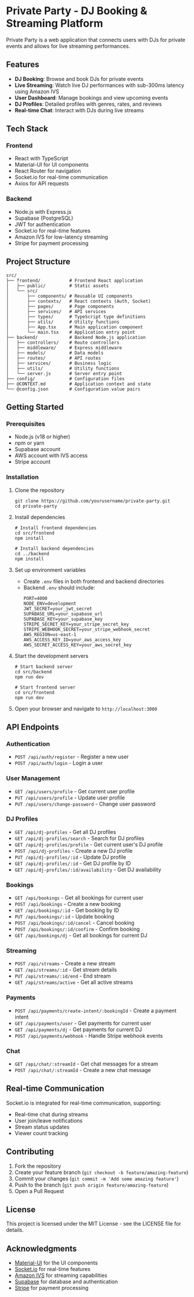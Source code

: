 # Private Party - DJ Booking & Streaming Platform

Private Party is a web application that connects users with DJs for private events and allows for live streaming performances.

## Features

- **DJ Booking**: Browse and book DJs for private events
- **Live Streaming**: Watch live DJ performances with sub-300ms latency using Amazon IVS
- **User Dashboard**: Manage bookings and view upcoming events
- **DJ Profiles**: Detailed profiles with genres, rates, and reviews
- **Real-time Chat**: Interact with DJs during live streams

## Tech Stack

### Frontend

- React with TypeScript
- Material-UI for UI components
- React Router for navigation
- Socket.io for real-time communication
- Axios for API requests

### Backend

- Node.js with Express.js
- Supabase (PostgreSQL)
- JWT for authentication
- Socket.io for real-time features
- Amazon IVS for low-latency streaming
- Stripe for payment processing

## Project Structure

```
src/
├── frontend/           # Frontend React application
│   ├── public/         # Static assets
│   └── src/
│       ├── components/ # Reusable UI components
│       ├── contexts/   # React contexts (Auth, Socket)
│       ├── pages/      # Page components
│       ├── services/   # API services
│       ├── types/      # TypeScript type definitions
│       ├── utils/      # Utility functions
│       ├── App.tsx     # Main application component
│       └── main.tsx    # Application entry point
├── backend/            # Backend Node.js application
│   ├── controllers/    # Route controllers
│   ├── middleware/     # Express middleware
│   ├── models/         # Data models
│   ├── routes/         # API routes
│   ├── services/       # Business logic
│   ├── utils/          # Utility functions
│   └── server.js       # Server entry point
├── config/             # Configuration files
├── @CONTEXT.md         # Application context and state
└── @config.json        # Configuration value pairs
```

## Getting Started

### Prerequisites

- Node.js (v18 or higher)
- npm or yarn
- Supabase account
- AWS account with IVS access
- Stripe account

### Installation

1. Clone the repository

   ```
   git clone https://github.com/yourusername/private-party.git
   cd private-party
   ```

2. Install dependencies

   ```
   # Install frontend dependencies
   cd src/frontend
   npm install

   # Install backend dependencies
   cd ../backend
   npm install
   ```

3. Set up environment variables

   - Create `.env` files in both frontend and backend directories
   - Backend `.env` should include:
     ```
     PORT=4000
     NODE_ENV=development
     JWT_SECRET=your_jwt_secret
     SUPABASE_URL=your_supabase_url
     SUPABASE_KEY=your_supabase_key
     STRIPE_SECRET_KEY=your_stripe_secret_key
     STRIPE_WEBHOOK_SECRET=your_stripe_webhook_secret
     AWS_REGION=us-east-1
     AWS_ACCESS_KEY_ID=your_aws_access_key
     AWS_SECRET_ACCESS_KEY=your_aws_secret_key
     ```

4. Start the development servers

   ```
   # Start backend server
   cd src/backend
   npm run dev

   # Start frontend server
   cd src/frontend
   npm run dev
   ```

5. Open your browser and navigate to `http://localhost:3000`

## API Endpoints

### Authentication

- `POST /api/auth/register` - Register a new user
- `POST /api/auth/login` - Login a user

### User Management

- `GET /api/users/profile` - Get current user profile
- `PUT /api/users/profile` - Update user profile
- `PUT /api/users/change-password` - Change user password

### DJ Profiles

- `GET /api/dj-profiles` - Get all DJ profiles
- `GET /api/dj-profiles/search` - Search for DJ profiles
- `GET /api/dj-profiles/profile` - Get current user's DJ profile
- `POST /api/dj-profiles` - Create a new DJ profile
- `PUT /api/dj-profiles/:id` - Update DJ profile
- `GET /api/dj-profiles/:id` - Get DJ profile by ID
- `GET /api/dj-profiles/:id/availability` - Get DJ availability

### Bookings

- `GET /api/bookings` - Get all bookings for current user
- `POST /api/bookings` - Create a new booking
- `GET /api/bookings/:id` - Get booking by ID
- `PUT /api/bookings/:id` - Update booking
- `POST /api/bookings/:id/cancel` - Cancel booking
- `POST /api/bookings/:id/confirm` - Confirm booking
- `GET /api/bookings/dj` - Get all bookings for current DJ

### Streaming

- `POST /api/streams` - Create a new stream
- `GET /api/streams/:id` - Get stream details
- `PUT /api/streams/:id/end` - End stream
- `GET /api/streams/active` - Get all active streams

### Payments

- `POST /api/payments/create-intent/:bookingId` - Create a payment intent
- `GET /api/payments/user` - Get payments for current user
- `GET /api/payments/dj` - Get payments for current DJ
- `POST /api/payments/webhook` - Handle Stripe webhook events

### Chat

- `GET /api/chat/:streamId` - Get chat messages for a stream
- `POST /api/chat/:streamId` - Create a new chat message

## Real-time Communication

Socket.io is integrated for real-time communication, supporting:

- Real-time chat during streams
- User join/leave notifications
- Stream status updates
- Viewer count tracking

## Contributing

1. Fork the repository
2. Create your feature branch (`git checkout -b feature/amazing-feature`)
3. Commit your changes (`git commit -m 'Add some amazing feature'`)
4. Push to the branch (`git push origin feature/amazing-feature`)
5. Open a Pull Request

## License

This project is licensed under the MIT License - see the LICENSE file for details.

## Acknowledgments

- [Material-UI](https://mui.com/) for the UI components
- [Socket.io](https://socket.io/) for real-time features
- [Amazon IVS](https://aws.amazon.com/ivs/) for streaming capabilities
- [Supabase](https://supabase.io/) for database and authentication
- [Stripe](https://stripe.com/) for payment processing
